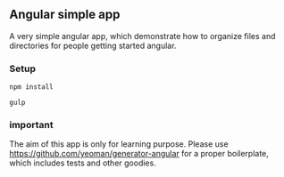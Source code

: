 ## Angular simple app

A very simple angular app, which demonstrate how to organize files and directories for people getting started angular.

### Setup

    npm install

    gulp


### important

The aim of this app is only for learning purpose. Please use https://github.com/yeoman/generator-angular for a proper boilerplate, which includes tests and other goodies.
